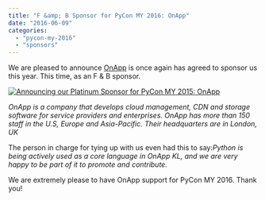 ```yaml
---
title: "F &amp; B Sponsor for PyCon MY 2016: OnApp"
date: "2016-06-09"
categories: 
  - "pycon-my-2016"
  - "sponsors"
---
```


We are pleased to announce [OnApp](http://onapp.com/) is once again has agreed to sponsor us this year. This time, as an F & B sponsor.

[![Announcing our Platinum Sponsor for PyCon MY 2015: OnApp](https://pyconmy.files.wordpress.com/2015/05/onapp.jpg?w=300)](https://pyconmy.files.wordpress.com/2015/05/onapp.jpg)

_OnApp is a company that develops cloud management, CDN and storage software for service providers and enterprises. OnApp has more than 150 staff in the U.S, Europe and Asia-Pacific. Their headquarters are in London, UK_

The person in charge for tying up with us even had this to say:_Python is being actively used as a core language in OnApp KL, and we are very happy to be part of it to promote and contribute._

We are extremely please to have OnApp support for PyCon MY 2016. Thank you!
